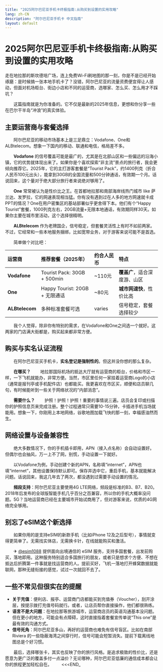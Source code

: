 ```yaml
---
title: "2025阿尔巴尼亚手机卡终极指南:从购买到设置的实用攻略"
lang: zh-CN
description: "阿尔巴尼亚手机卡 中文指南"
layout: default
---
```

# 2025阿尔巴尼亚手机卡终极指南:从购买到设置的实用攻略

走在地拉那的斯坎德培广场，连上免费Wi-Fi刷地图的那一刻，你是不是已经开始琢磨：是时候搞一张本地手机卡了？没错，阿尔巴尼亚的流量资费便宜得让人感动，但面对机场柜台、街边小店和不同的运营商，选哪家、怎么买、怎么用才不踩坑？

　　这篇指南就是为你准备的。它不仅是最新的2025年信息，更想和你分享一些在巴尔干半岛“冲浪”的真实体验。

## 主要运营商与套餐选择

　　阿尔巴尼亚的移动市场基本上是三足鼎立：Vodafone、One和ALBtelecom。想象一下国内的移动、联通和电信，格局差不多。

　　**Vodafone** 的信号覆盖可能是最广的，尤其是在北部山区和一些偏远的沿海小镇，它的优势就体现出来了。如果你是个喜欢探索“非主流”景点的旅行者，我会更倾向推荐它。2025年，它的主打游客套餐是“Tourist Pack”，约1400列克（折合人民币100元出头），能拿到30GB的全国流量和500分钟通话，有效期一个月。话说回来，这个量对于绝大部分旅行者来说绝对够用了。

　　**One** 常常被认为是性价比之王。在首都地拉那和南部海岸线热门城市 like 萨兰达、发罗拉，它的网速表现相当猛。你有没有遇到过在人多的地方网速就卡成PPT的情况？One在用户密集区的基站部署似乎更舍得下本。他们有个“Happy Tourist”套餐，1000列克左右，20GB流量+无限本地通话，有效期同样30天。如果你主要在城市里活动，这个选择很精明。

　　**ALBtelecom** 作为老牌国企，信号稳定，但套餐灵活性上有时不如前两家。不过，它经常和一些本地服务捆绑，比如宽带业务，对于游客来说可能不是首选。

　　简单做个对比吧：

| 运营商 | 推荐套餐（2025年） | 约合人民币 | 特点 |
| :--- | :--- | :--- | :--- |
| **Vodafone** | Tourist Pack: 30GB + 500min | ~110元 | **覆盖广**，适合深度游、山区 |
| **One** | Happy Tourist: 20GB + 无限通话 | ~80元 | **城市网速快**，性价比高 |
| **ALBtelecom** | 多种标准套餐可选 |  varies | 信号稳定，套餐选择较少 |

　　我个人觉得，除非你有特别的需求，在Vodafone和One之间选一个就好。这两家的门店满大街都是，购买起来都非常方便。

## 购买与实名认证流程

　　在阿尔巴尼亚买手机卡，**实名登记是强制性的**。但这并没你想的那么复杂。

　　**在哪买？**
　　地拉那国际机场的抵达大厅就有运营商的柜台，价格和市区一样，一下飞机就能办，非常方便。当然，市区里任何一家挂着运营商Logo的小店（通常是报刊亭或手机配件店）也都能买。我更喜欢在市区买，顺便和店员聊几句，有时候能听到一些关于网络状况的“内部消息”。

　　**需要什么？**
　　护照！护照！护照！重要的事情说三遍。店员会复印或扫描你的护照信息页来完成注册。整个过程通常只需要10-15分钟，卡插进手机当场就能用。想象一下，你刚用上本地网络，谷歌地图加载飞快的那一刻，幸福感油然而生。

## 网络设置与设备兼容性

　　绝大多数情况下，你的手机插卡即用，APN（接入点名称）会自动设置好。但偶尔也会抽风，万一上不了网，别慌，手动设置一下就好。

　　以Vodafone为例，手动创建个新的APN，名称填“internet”，APN也填“internet”，其他设置保持默认即可。保存并选中它，重启手机，基本就能解决问题。话说回来，我这几年去了两次，都没遇到过需要手动设置的情况。

　　**频段支持**：阿尔巴尼亚主要使用4G LTE网络，频段是标准的B3、B7、B20。2018年后发布的全球版智能手机几乎百分之百兼容，所以你的手机大概率没问题。5G？当地运营商已经在主要城市开始试商用了，但对游客来说，优质的4G网络完全够用。

## 别忘了eSIM这个新选择

　　如果你用的是支持eSIM的新款手机（比如iPhone 12及之后型号），事情就变得更简单了。无需找实体店，无需换卡针，在线就能购买和激活。

　　✈ [@esim1088](https://t.me/s/esim1088) 提供面向出境通信的 eSIM 服务，支持多国套餐，出发前购买，落地即用。这种服务特别适合多国旅行的朋友，或者只是想求个方便、不想在抵达后折腾第一件事就是找运营商的人。提前买好，飞机一落地打开蜂窝数据就能联网，那种无缝衔接的感觉，试过一次就回不去了。

## 一些不常见但很实在的提醒

*   **关于充值**：便利店、报亭、运营商门店都能买到充值券（Voucher），刮开涂层，按提示拨打充值号码就行。或者，让店员帮你直接操作，他们都很熟练。
*   **语言不是大问题**：在地拉那等旅游城市，运营商店员的英语沟通基本没问题。但在更小的地方，可能会有点障碍，这时直接指着套餐宣传单说“This one”是最有效的沟通方式。
*   **信号死角**：阿尔巴尼亚多山，再好的运营商也难免有信号盲区。比如在南部 Riviera 的一些隐蔽海湾之间穿行时，信号可能会短暂消失。提前下载离线地图总是个好习惯。

　　最后，选择哪张卡，其实也反映了你的旅行风格。是追求极致的性价比，还是愿意为更广泛的覆盖多付一点溢价？无论哪种，阿尔巴尼亚低廉的通信成本都会让你的旅程更加轻松自在。
　　<<<END_